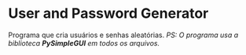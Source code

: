 # User and Password Generator
 Programa que cria usuários e senhas aleatórias. _PS: O programa usa a biblioteca **PySimpleGUI** em todos os arquivos._
